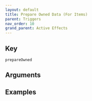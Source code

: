 ```yaml
---
layout: default
title: Prepare Owned Data (For Items)
parent: Triggers
nav_order: 10
grand_parent: Active Effects
---
```

## Key

`prepareOwned`

## Arguments 

## Examples

